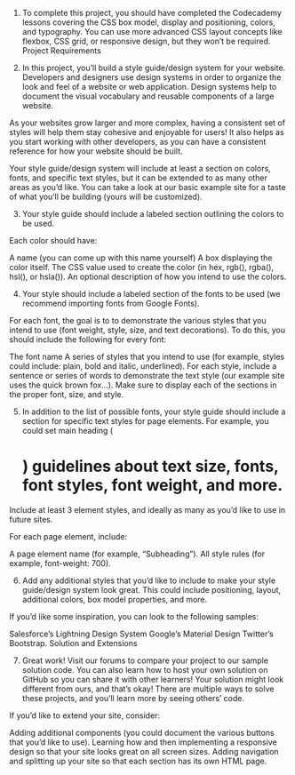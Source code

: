 1. To complete this project, you should have completed the Codecademy lessons covering the CSS box model, display and positioning, colors, and typography. You can use more advanced CSS layout concepts like flexbox, CSS grid, or responsive design, but they won’t be required.
   Project Requirements

2. In this project, you’ll build a style guide/design system for your website. Developers and designers use design systems in order to organize the look and feel of a website or web application. Design systems help to document the visual vocabulary and reusable components of a large website.

As your websites grow larger and more complex, having a consistent set of styles will help them stay cohesive and enjoyable for users! It also helps as you start working with other developers, as you can have a consistent reference for how your website should be built.

Your style guide/design system will include at least a section on colors, fonts, and specific text styles, but it can be extended to as many other areas as you’d like. You can take a look at our basic example site for a taste of what you’ll be building (yours will be customized).

3. Your style guide should include a labeled section outlining the colors to be used.

Each color should have:

A name (you can come up with this name yourself)
A box displaying the color itself.
The CSS value used to create the color (in hex, rgb(), rgba(), hsl(), or hsla()).
An optional description of how you intend to use the colors.

4. Your style should include a labeled section of the fonts to be used (we recommend importing fonts from Google Fonts).

For each font, the goal is to to demonstrate the various styles that you intend to use (font weight, style, size, and text decorations). To do this, you should include the following for every font:

The font name
A series of styles that you intend to use (for example, styles could include: plain, bold and italic, underlined).
For each style, include a sentence or series of words to demonstrate the text style (our example site uses the quick brown fox…).
Make sure to display each of the sections in the proper font, size, and style.

5. In addition to the list of possible fonts, your style guide should include a section for specific text styles for page elements. For example, you could set main heading (<h1>) guidelines about text size, fonts, font styles, font weight, and more.

Include at least 3 element styles, and ideally as many as you’d like to use in future sites.

For each page element, include:

A page element name (for example, “Subheading”).
All style rules (for example, font-weight: 700).

6. Add any additional styles that you’d like to include to make your style guide/design system look great. This could include positioning, layout, additional colors, box model properties, and more.

If you’d like some inspiration, you can look to the following samples:

Salesforce’s Lightning Design System
Google’s Material Design
Twitter’s Bootstrap.
Solution and Extensions

7.  Great work! Visit our forums to compare your project to our sample solution code. You can also learn how to host your own solution on GitHub so you can share it with other learners! Your solution might look different from ours, and that’s okay! There are multiple ways to solve these projects, and you’ll learn more by seeing others’ code.

If you’d like to extend your site, consider:

Adding additional components (you could document the various buttons that you’d like to use).
Learning how and then implementing a responsive design so that your site looks great on all screen sizes.
Adding navigation and splitting up your site so that each section has its own HTML page.
